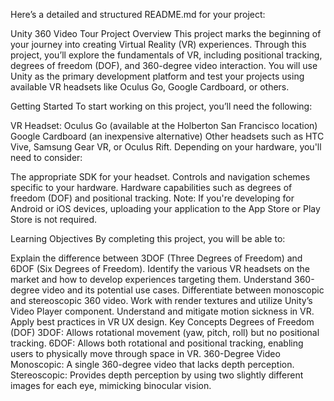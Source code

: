 
Here’s a detailed and structured README.md for your project:

Unity 360 Video Tour
Project Overview
This project marks the beginning of your journey into creating Virtual Reality (VR) experiences. Through this project, you’ll explore the fundamentals of VR, including positional tracking, degrees of freedom (DOF), and 360-degree video interaction. You will use Unity as the primary development platform and test your projects using available VR headsets like Oculus Go, Google Cardboard, or others.

Getting Started
To start working on this project, you’ll need the following:

VR Headset:
Oculus Go (available at the Holberton San Francisco location)
Google Cardboard (an inexpensive alternative)
Other headsets such as HTC Vive, Samsung Gear VR, or Oculus Rift.
Depending on your hardware, you'll need to consider:

The appropriate SDK for your headset.
Controls and navigation schemes specific to your hardware.
Hardware capabilities such as degrees of freedom (DOF) and positional tracking.
Note: If you're developing for Android or iOS devices, uploading your application to the App Store or Play Store is not required.

Learning Objectives
By completing this project, you will be able to:

Explain the difference between 3DOF (Three Degrees of Freedom) and 6DOF (Six Degrees of Freedom).
Identify the various VR headsets on the market and how to develop experiences targeting them.
Understand 360-degree video and its potential use cases.
Differentiate between monoscopic and stereoscopic 360 video.
Work with render textures and utilize Unity’s Video Player component.
Understand and mitigate motion sickness in VR.
Apply best practices in VR UX design.
Key Concepts
Degrees of Freedom (DOF)
3DOF: Allows rotational movement (yaw, pitch, roll) but no positional tracking.
6DOF: Allows both rotational and positional tracking, enabling users to physically move through space in VR.
360-Degree Video
Monoscopic: A single 360-degree video that lacks depth perception.
Stereoscopic: Provides depth perception by using two slightly different images for each eye, mimicking binocular vision.
